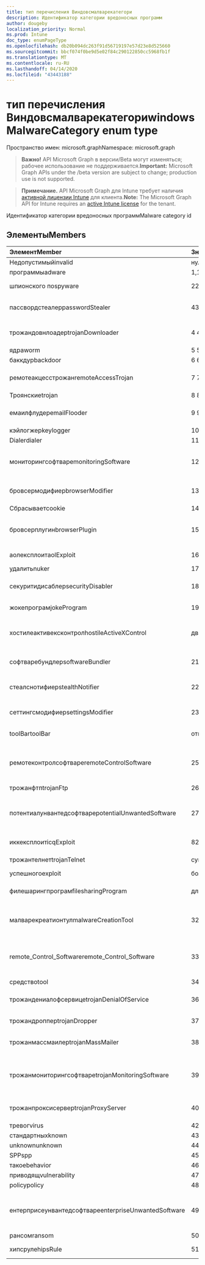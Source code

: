 ```yaml
---
title: тип перечисления Виндовсмалварекатегори
description: Идентификатор категории вредоносных программ
author: dougeby
localization_priority: Normal
ms.prod: Intune
doc_type: enumPageType
ms.openlocfilehash: db20b094dc263f91d56719197e57d23e8d525660
ms.sourcegitcommit: bbcf074f0be9d5e02f84c290122850cc5968fb1f
ms.translationtype: MT
ms.contentlocale: ru-RU
ms.lasthandoff: 04/14/2020
ms.locfileid: "43443188"
---
```

# <a name="windowsmalwarecategory-enum-type"></a><span data-ttu-id="083c8-103">тип перечисления Виндовсмалварекатегори</span><span class="sxs-lookup"><span data-stu-id="083c8-103">windowsMalwareCategory enum type</span></span>

<span data-ttu-id="083c8-104">Пространство имен: microsoft.graph</span><span class="sxs-lookup"><span data-stu-id="083c8-104">Namespace: microsoft.graph</span></span>

> <span data-ttu-id="083c8-105">**Важно!** API Microsoft Graph в версии/Beta могут изменяться; рабочее использование не поддерживается.</span><span class="sxs-lookup"><span data-stu-id="083c8-105">**Important:** Microsoft Graph APIs under the /beta version are subject to change; production use is not supported.</span></span>

> <span data-ttu-id="083c8-106">**Примечание.** API Microsoft Graph для Intune требует наличия [активной лицензии Intune](https://go.microsoft.com/fwlink/?linkid=839381) для клиента.</span><span class="sxs-lookup"><span data-stu-id="083c8-106">**Note:** The Microsoft Graph API for Intune requires an [active Intune license](https://go.microsoft.com/fwlink/?linkid=839381) for the tenant.</span></span>

<span data-ttu-id="083c8-107">Идентификатор категории вредоносных программ</span><span class="sxs-lookup"><span data-stu-id="083c8-107">Malware category id</span></span>

## <a name="members"></a><span data-ttu-id="083c8-108">Элементы</span><span class="sxs-lookup"><span data-stu-id="083c8-108">Members</span></span>
|<span data-ttu-id="083c8-109">Элемент</span><span class="sxs-lookup"><span data-stu-id="083c8-109">Member</span></span>|<span data-ttu-id="083c8-110">Значение</span><span class="sxs-lookup"><span data-stu-id="083c8-110">Value</span></span>|<span data-ttu-id="083c8-111">Описание</span><span class="sxs-lookup"><span data-stu-id="083c8-111">Description</span></span>|
|:---|:---|:---|
|<span data-ttu-id="083c8-112">Недопустимый</span><span class="sxs-lookup"><span data-stu-id="083c8-112">invalid</span></span>|<span data-ttu-id="083c8-113">нуль</span><span class="sxs-lookup"><span data-stu-id="083c8-113">0</span></span>|<span data-ttu-id="083c8-114">Invalid</span><span class="sxs-lookup"><span data-stu-id="083c8-114">Invalid</span></span>|
|<span data-ttu-id="083c8-115">программы</span><span class="sxs-lookup"><span data-stu-id="083c8-115">adware</span></span>|<span data-ttu-id="083c8-116">1,1</span><span class="sxs-lookup"><span data-stu-id="083c8-116">1</span></span>|<span data-ttu-id="083c8-117">Программы</span><span class="sxs-lookup"><span data-stu-id="083c8-117">Adware</span></span>|
|<span data-ttu-id="083c8-118">шпионского по</span><span class="sxs-lookup"><span data-stu-id="083c8-118">spyware</span></span>|<span data-ttu-id="083c8-119">2</span><span class="sxs-lookup"><span data-stu-id="083c8-119">2</span></span>|<span data-ttu-id="083c8-120">Шпионского по</span><span class="sxs-lookup"><span data-stu-id="083c8-120">Spyware</span></span>|
|<span data-ttu-id="083c8-121">пассвордстеалер</span><span class="sxs-lookup"><span data-stu-id="083c8-121">passwordStealer</span></span>|<span data-ttu-id="083c8-122">4</span><span class="sxs-lookup"><span data-stu-id="083c8-122">3</span></span>|<span data-ttu-id="083c8-123">Средство кражи паролей</span><span class="sxs-lookup"><span data-stu-id="083c8-123">Password stealer</span></span>|
|<span data-ttu-id="083c8-124">трожандовнлоадер</span><span class="sxs-lookup"><span data-stu-id="083c8-124">trojanDownloader</span></span>|<span data-ttu-id="083c8-125">4 </span><span class="sxs-lookup"><span data-stu-id="083c8-125">4</span></span>|<span data-ttu-id="083c8-126">Загрузчик троянов</span><span class="sxs-lookup"><span data-stu-id="083c8-126">Trojan downloader</span></span>|
|<span data-ttu-id="083c8-127">ядра</span><span class="sxs-lookup"><span data-stu-id="083c8-127">worm</span></span>|<span data-ttu-id="083c8-128">5 </span><span class="sxs-lookup"><span data-stu-id="083c8-128">5</span></span>|<span data-ttu-id="083c8-129">Ядра</span><span class="sxs-lookup"><span data-stu-id="083c8-129">Worm</span></span>|
|<span data-ttu-id="083c8-130">баккдур</span><span class="sxs-lookup"><span data-stu-id="083c8-130">backdoor</span></span>|<span data-ttu-id="083c8-131">6 </span><span class="sxs-lookup"><span data-stu-id="083c8-131">6</span></span>|<span data-ttu-id="083c8-132">баккдур</span><span class="sxs-lookup"><span data-stu-id="083c8-132">Backdoor</span></span>|
|<span data-ttu-id="083c8-133">ремотеакцесстрожан</span><span class="sxs-lookup"><span data-stu-id="083c8-133">remoteAccessTrojan</span></span>|<span data-ttu-id="083c8-134">7 </span><span class="sxs-lookup"><span data-stu-id="083c8-134">7</span></span>|<span data-ttu-id="083c8-135">Троян удаленного доступа</span><span class="sxs-lookup"><span data-stu-id="083c8-135">Remote access Trojan</span></span>|
|<span data-ttu-id="083c8-136">Троянские</span><span class="sxs-lookup"><span data-stu-id="083c8-136">trojan</span></span>|<span data-ttu-id="083c8-137">8 </span><span class="sxs-lookup"><span data-stu-id="083c8-137">8</span></span>|<span data-ttu-id="083c8-138">Троянские</span><span class="sxs-lookup"><span data-stu-id="083c8-138">Trojan</span></span>|
|<span data-ttu-id="083c8-139">емаилфлудер</span><span class="sxs-lookup"><span data-stu-id="083c8-139">emailFlooder</span></span>|<span data-ttu-id="083c8-140">9 </span><span class="sxs-lookup"><span data-stu-id="083c8-140">9</span></span>|<span data-ttu-id="083c8-141">Средство массовой рассылки почты</span><span class="sxs-lookup"><span data-stu-id="083c8-141">Email flooder</span></span>|
|<span data-ttu-id="083c8-142">кэйлогжер</span><span class="sxs-lookup"><span data-stu-id="083c8-142">keylogger</span></span>|<span data-ttu-id="083c8-143">10 </span><span class="sxs-lookup"><span data-stu-id="083c8-143">10</span></span>|<span data-ttu-id="083c8-144">кэйлогжер</span><span class="sxs-lookup"><span data-stu-id="083c8-144">Keylogger</span></span>|
|<span data-ttu-id="083c8-145">Dialer</span><span class="sxs-lookup"><span data-stu-id="083c8-145">dialer</span></span>|<span data-ttu-id="083c8-146">11 </span><span class="sxs-lookup"><span data-stu-id="083c8-146">11</span></span>|<span data-ttu-id="083c8-147">Dialer</span><span class="sxs-lookup"><span data-stu-id="083c8-147">Dialer</span></span>|
|<span data-ttu-id="083c8-148">мониторингсофтваре</span><span class="sxs-lookup"><span data-stu-id="083c8-148">monitoringSoftware</span></span>|<span data-ttu-id="083c8-149">12 </span><span class="sxs-lookup"><span data-stu-id="083c8-149">12</span></span>|<span data-ttu-id="083c8-150">Программное обеспечение для мониторинга</span><span class="sxs-lookup"><span data-stu-id="083c8-150">Monitoring software</span></span>|
|<span data-ttu-id="083c8-151">бровсермодифиер</span><span class="sxs-lookup"><span data-stu-id="083c8-151">browserModifier</span></span>|<span data-ttu-id="083c8-152">13</span><span class="sxs-lookup"><span data-stu-id="083c8-152">13</span></span>|<span data-ttu-id="083c8-153">Модификатор браузера</span><span class="sxs-lookup"><span data-stu-id="083c8-153">Browser modifier</span></span>|
|<span data-ttu-id="083c8-154">Сбрасывает</span><span class="sxs-lookup"><span data-stu-id="083c8-154">cookie</span></span>|<span data-ttu-id="083c8-155">14 </span><span class="sxs-lookup"><span data-stu-id="083c8-155">14</span></span>|<span data-ttu-id="083c8-156">Cookie</span><span class="sxs-lookup"><span data-stu-id="083c8-156">Cookie</span></span>|
|<span data-ttu-id="083c8-157">бровсерплугин</span><span class="sxs-lookup"><span data-stu-id="083c8-157">browserPlugin</span></span>|<span data-ttu-id="083c8-158">15 </span><span class="sxs-lookup"><span data-stu-id="083c8-158">15</span></span>|<span data-ttu-id="083c8-159">Подключаемый модуль браузера</span><span class="sxs-lookup"><span data-stu-id="083c8-159">Browser plugin</span></span>|
|<span data-ttu-id="083c8-160">аолексплоит</span><span class="sxs-lookup"><span data-stu-id="083c8-160">aolExploit</span></span>|<span data-ttu-id="083c8-161">16 </span><span class="sxs-lookup"><span data-stu-id="083c8-161">16</span></span>|<span data-ttu-id="083c8-162">Эксплойт AOL</span><span class="sxs-lookup"><span data-stu-id="083c8-162">AOL exploit</span></span>|
|<span data-ttu-id="083c8-163">удалить</span><span class="sxs-lookup"><span data-stu-id="083c8-163">nuker</span></span>|<span data-ttu-id="083c8-164">17 </span><span class="sxs-lookup"><span data-stu-id="083c8-164">17</span></span>|<span data-ttu-id="083c8-165">Удалить</span><span class="sxs-lookup"><span data-stu-id="083c8-165">Nuker</span></span>|
|<span data-ttu-id="083c8-166">секуритидисаблер</span><span class="sxs-lookup"><span data-stu-id="083c8-166">securityDisabler</span></span>|<span data-ttu-id="083c8-167">18 </span><span class="sxs-lookup"><span data-stu-id="083c8-167">18</span></span>|<span data-ttu-id="083c8-168">Недоступный для безопасности</span><span class="sxs-lookup"><span data-stu-id="083c8-168">Security disabler</span></span>|
|<span data-ttu-id="083c8-169">жокепрограм</span><span class="sxs-lookup"><span data-stu-id="083c8-169">jokeProgram</span></span>|<span data-ttu-id="083c8-170">19</span><span class="sxs-lookup"><span data-stu-id="083c8-170">19</span></span>|<span data-ttu-id="083c8-171">Программа жоке</span><span class="sxs-lookup"><span data-stu-id="083c8-171">Joke program</span></span>|
|<span data-ttu-id="083c8-172">хостилеактивексконтрол</span><span class="sxs-lookup"><span data-stu-id="083c8-172">hostileActiveXControl</span></span>|<span data-ttu-id="083c8-173">двадцать</span><span class="sxs-lookup"><span data-stu-id="083c8-173">20</span></span>|<span data-ttu-id="083c8-174">Враждебный элемент управления ActiveX</span><span class="sxs-lookup"><span data-stu-id="083c8-174">Hostile ActiveX control</span></span>|
|<span data-ttu-id="083c8-175">софтваребундлер</span><span class="sxs-lookup"><span data-stu-id="083c8-175">softwareBundler</span></span>|<span data-ttu-id="083c8-176">21</span><span class="sxs-lookup"><span data-stu-id="083c8-176">21</span></span>|<span data-ttu-id="083c8-177">Пакет программного обеспечения</span><span class="sxs-lookup"><span data-stu-id="083c8-177">Software bundler</span></span>|
|<span data-ttu-id="083c8-178">стеалснотифиер</span><span class="sxs-lookup"><span data-stu-id="083c8-178">stealthNotifier</span></span>|<span data-ttu-id="083c8-179">22</span><span class="sxs-lookup"><span data-stu-id="083c8-179">22</span></span>|<span data-ttu-id="083c8-180">Модификатор скрытия</span><span class="sxs-lookup"><span data-stu-id="083c8-180">Stealth modifier</span></span>|
|<span data-ttu-id="083c8-181">сеттингсмодифиер</span><span class="sxs-lookup"><span data-stu-id="083c8-181">settingsModifier</span></span>|<span data-ttu-id="083c8-182">23</span><span class="sxs-lookup"><span data-stu-id="083c8-182">23</span></span>|<span data-ttu-id="083c8-183">Модификатор параметров</span><span class="sxs-lookup"><span data-stu-id="083c8-183">Settings modifier</span></span>|
|<span data-ttu-id="083c8-184">toolBar</span><span class="sxs-lookup"><span data-stu-id="083c8-184">toolBar</span></span>|<span data-ttu-id="083c8-185">открыт</span><span class="sxs-lookup"><span data-stu-id="083c8-185">24</span></span>|<span data-ttu-id="083c8-186">Панель инструментов</span><span class="sxs-lookup"><span data-stu-id="083c8-186">Toolbar</span></span>|
|<span data-ttu-id="083c8-187">ремотеконтролсофтваре</span><span class="sxs-lookup"><span data-stu-id="083c8-187">remoteControlSoftware</span></span>|<span data-ttu-id="083c8-188">25</span><span class="sxs-lookup"><span data-stu-id="083c8-188">25</span></span>|<span data-ttu-id="083c8-189">Программное обеспечение удаленного управления</span><span class="sxs-lookup"><span data-stu-id="083c8-189">Remote control software</span></span>|
|<span data-ttu-id="083c8-190">трожанфтп</span><span class="sxs-lookup"><span data-stu-id="083c8-190">trojanFtp</span></span>|<span data-ttu-id="083c8-191">26</span><span class="sxs-lookup"><span data-stu-id="083c8-191">26</span></span>|<span data-ttu-id="083c8-192">Троян FTP</span><span class="sxs-lookup"><span data-stu-id="083c8-192">Trojan FTP</span></span>|
|<span data-ttu-id="083c8-193">потентиалунвантедсофтваре</span><span class="sxs-lookup"><span data-stu-id="083c8-193">potentialUnwantedSoftware</span></span>|<span data-ttu-id="083c8-194">27</span><span class="sxs-lookup"><span data-stu-id="083c8-194">27</span></span>|<span data-ttu-id="083c8-195">Потенциально нежелательное программное обеспечение</span><span class="sxs-lookup"><span data-stu-id="083c8-195">Potential unwanted software</span></span>|
|<span data-ttu-id="083c8-196">иккексплоит</span><span class="sxs-lookup"><span data-stu-id="083c8-196">icqExploit</span></span>|<span data-ttu-id="083c8-197">8</span><span class="sxs-lookup"><span data-stu-id="083c8-197">28</span></span>|<span data-ttu-id="083c8-198">ИКК эксплойт</span><span class="sxs-lookup"><span data-stu-id="083c8-198">ICQ exploit</span></span>|
|<span data-ttu-id="083c8-199">трожантелнет</span><span class="sxs-lookup"><span data-stu-id="083c8-199">trojanTelnet</span></span>|<span data-ttu-id="083c8-200">суммируемых</span><span class="sxs-lookup"><span data-stu-id="083c8-200">29</span></span>|<span data-ttu-id="083c8-201">Троян Telnet</span><span class="sxs-lookup"><span data-stu-id="083c8-201">Trojan telnet</span></span>|
|<span data-ttu-id="083c8-202">успешного</span><span class="sxs-lookup"><span data-stu-id="083c8-202">exploit</span></span>|<span data-ttu-id="083c8-203">более</span><span class="sxs-lookup"><span data-stu-id="083c8-203">30</span></span>|<span data-ttu-id="083c8-204">Успешного</span><span class="sxs-lookup"><span data-stu-id="083c8-204">Exploit</span></span>|
|<span data-ttu-id="083c8-205">филешарингпрограм</span><span class="sxs-lookup"><span data-stu-id="083c8-205">filesharingProgram</span></span>|<span data-ttu-id="083c8-206">длиной</span><span class="sxs-lookup"><span data-stu-id="083c8-206">31</span></span>|<span data-ttu-id="083c8-207">Программа общего доступа к файлам</span><span class="sxs-lookup"><span data-stu-id="083c8-207">File sharing program</span></span>|
|<span data-ttu-id="083c8-208">малварекреатионтул</span><span class="sxs-lookup"><span data-stu-id="083c8-208">malwareCreationTool</span></span>|<span data-ttu-id="083c8-209">32</span><span class="sxs-lookup"><span data-stu-id="083c8-209">32</span></span>|<span data-ttu-id="083c8-210">Средство создания вредоносных программ</span><span class="sxs-lookup"><span data-stu-id="083c8-210">Malware creation tool</span></span>|
|<span data-ttu-id="083c8-211">remote_Control_Software</span><span class="sxs-lookup"><span data-stu-id="083c8-211">remote_Control_Software</span></span>|<span data-ttu-id="083c8-212">33</span><span class="sxs-lookup"><span data-stu-id="083c8-212">33</span></span>|<span data-ttu-id="083c8-213">Программное обеспечение удаленного управления</span><span class="sxs-lookup"><span data-stu-id="083c8-213">Remote control software</span></span>|
|<span data-ttu-id="083c8-214">средство</span><span class="sxs-lookup"><span data-stu-id="083c8-214">tool</span></span>|<span data-ttu-id="083c8-215">34</span><span class="sxs-lookup"><span data-stu-id="083c8-215">34</span></span>|<span data-ttu-id="083c8-216">Средство</span><span class="sxs-lookup"><span data-stu-id="083c8-216">Tool</span></span>|
|<span data-ttu-id="083c8-217">трожандениалофсервице</span><span class="sxs-lookup"><span data-stu-id="083c8-217">trojanDenialOfService</span></span>|<span data-ttu-id="083c8-218">36</span><span class="sxs-lookup"><span data-stu-id="083c8-218">36</span></span>|<span data-ttu-id="083c8-219">Троян отказ в обслуживании</span><span class="sxs-lookup"><span data-stu-id="083c8-219">Trojan denial of service</span></span>|
|<span data-ttu-id="083c8-220">трожандроппер</span><span class="sxs-lookup"><span data-stu-id="083c8-220">trojanDropper</span></span>|<span data-ttu-id="083c8-221">37</span><span class="sxs-lookup"><span data-stu-id="083c8-221">37</span></span>|<span data-ttu-id="083c8-222">Троян дроппер</span><span class="sxs-lookup"><span data-stu-id="083c8-222">Trojan dropper</span></span>|
|<span data-ttu-id="083c8-223">трожанмассмаилер</span><span class="sxs-lookup"><span data-stu-id="083c8-223">trojanMassMailer</span></span>|<span data-ttu-id="083c8-224">38</span><span class="sxs-lookup"><span data-stu-id="083c8-224">38</span></span>|<span data-ttu-id="083c8-225">Троян рассылки почты</span><span class="sxs-lookup"><span data-stu-id="083c8-225">Trojan mass mailer</span></span>|
|<span data-ttu-id="083c8-226">трожанмониторингсофтваре</span><span class="sxs-lookup"><span data-stu-id="083c8-226">trojanMonitoringSoftware</span></span>|<span data-ttu-id="083c8-227">39</span><span class="sxs-lookup"><span data-stu-id="083c8-227">39</span></span>|<span data-ttu-id="083c8-228">Программное обеспечение отслеживания троянов</span><span class="sxs-lookup"><span data-stu-id="083c8-228">Trojan monitoring software</span></span>|
|<span data-ttu-id="083c8-229">трожанпроксисервер</span><span class="sxs-lookup"><span data-stu-id="083c8-229">trojanProxyServer</span></span>|<span data-ttu-id="083c8-230">40</span><span class="sxs-lookup"><span data-stu-id="083c8-230">40</span></span>|<span data-ttu-id="083c8-231">Прокси-сервер Троян</span><span class="sxs-lookup"><span data-stu-id="083c8-231">Trojan proxy server</span></span>|
|<span data-ttu-id="083c8-232">тревог</span><span class="sxs-lookup"><span data-stu-id="083c8-232">virus</span></span>|<span data-ttu-id="083c8-233">42</span><span class="sxs-lookup"><span data-stu-id="083c8-233">42</span></span>|<span data-ttu-id="083c8-234">Тревог</span><span class="sxs-lookup"><span data-stu-id="083c8-234">Virus</span></span>|
|<span data-ttu-id="083c8-235">стандартных</span><span class="sxs-lookup"><span data-stu-id="083c8-235">known</span></span>|<span data-ttu-id="083c8-236">43</span><span class="sxs-lookup"><span data-stu-id="083c8-236">43</span></span>|<span data-ttu-id="083c8-237">Стандартных</span><span class="sxs-lookup"><span data-stu-id="083c8-237">Known</span></span>|
|<span data-ttu-id="083c8-238">unknown</span><span class="sxs-lookup"><span data-stu-id="083c8-238">unknown</span></span>|<span data-ttu-id="083c8-239">44</span><span class="sxs-lookup"><span data-stu-id="083c8-239">44</span></span>|<span data-ttu-id="083c8-240">Unknown</span><span class="sxs-lookup"><span data-stu-id="083c8-240">Unknown</span></span>|
|<span data-ttu-id="083c8-241">SPP</span><span class="sxs-lookup"><span data-stu-id="083c8-241">spp</span></span>|<span data-ttu-id="083c8-242">45</span><span class="sxs-lookup"><span data-stu-id="083c8-242">45</span></span>|<span data-ttu-id="083c8-243">SPP</span><span class="sxs-lookup"><span data-stu-id="083c8-243">SPP</span></span>|
|<span data-ttu-id="083c8-244">такое</span><span class="sxs-lookup"><span data-stu-id="083c8-244">behavior</span></span>|<span data-ttu-id="083c8-245">46</span><span class="sxs-lookup"><span data-stu-id="083c8-245">46</span></span>|<span data-ttu-id="083c8-246">Поведение</span><span class="sxs-lookup"><span data-stu-id="083c8-246">Behavior</span></span>|
|<span data-ttu-id="083c8-247">приводящ</span><span class="sxs-lookup"><span data-stu-id="083c8-247">vulnerability</span></span>|<span data-ttu-id="083c8-248">47</span><span class="sxs-lookup"><span data-stu-id="083c8-248">47</span></span>|<span data-ttu-id="083c8-249">Приводящ</span><span class="sxs-lookup"><span data-stu-id="083c8-249">Vulnerability</span></span>|
|<span data-ttu-id="083c8-250">policy</span><span class="sxs-lookup"><span data-stu-id="083c8-250">policy</span></span>|<span data-ttu-id="083c8-251">48</span><span class="sxs-lookup"><span data-stu-id="083c8-251">48</span></span>|<span data-ttu-id="083c8-252">Политика</span><span class="sxs-lookup"><span data-stu-id="083c8-252">Policy</span></span>|
|<span data-ttu-id="083c8-253">ентерприсеунвантедсофтваре</span><span class="sxs-lookup"><span data-stu-id="083c8-253">enterpriseUnwantedSoftware</span></span>|<span data-ttu-id="083c8-254">49</span><span class="sxs-lookup"><span data-stu-id="083c8-254">49</span></span>|<span data-ttu-id="083c8-255">Корпоративное нежелательное программное обеспечение</span><span class="sxs-lookup"><span data-stu-id="083c8-255">Enterprise Unwanted Software</span></span>|
|<span data-ttu-id="083c8-256">рансом</span><span class="sxs-lookup"><span data-stu-id="083c8-256">ransom</span></span>|<span data-ttu-id="083c8-257">50</span><span class="sxs-lookup"><span data-stu-id="083c8-257">50</span></span>|<span data-ttu-id="083c8-258">рансом</span><span class="sxs-lookup"><span data-stu-id="083c8-258">Ransom</span></span>|
|<span data-ttu-id="083c8-259">хипсруле</span><span class="sxs-lookup"><span data-stu-id="083c8-259">hipsRule</span></span>|<span data-ttu-id="083c8-260">51</span><span class="sxs-lookup"><span data-stu-id="083c8-260">51</span></span>|<span data-ttu-id="083c8-261">Правило Хипс</span><span class="sxs-lookup"><span data-stu-id="083c8-261">HIPS Rule</span></span>|



